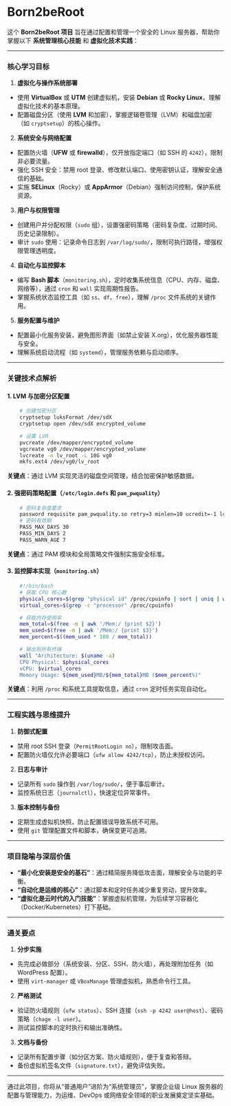 # Born2beRoot

这个 **Born2beRoot 项目** 旨在通过配置和管理一个安全的 Linux 服务器，帮助你掌握以下 **系统管理核心技能** 和 **虚拟化技术实践**：

---

### **核心学习目标**
1. **虚拟化与操作系统部署**
- 使用 **VirtualBox** 或 **UTM** 创建虚拟机，安装 **Debian** 或 **Rocky Linux**，理解虚拟化技术的基本原理。
- 配置磁盘分区（使用 **LVM** 和加密），掌握逻辑卷管理（LVM）和磁盘加密（如 `cryptsetup`）的核心操作。

2. **系统安全与网络配置**
- 配置防火墙（**UFW** 或 **firewalld**），仅开放指定端口（如 SSH 的 `4242`），限制非必要流量。
- 强化 SSH 安全：禁用 root 登录、修改默认端口、使用密钥认证，理解安全通信的基础。
- 实施 **SELinux**（Rocky）或 **AppArmor**（Debian）强制访问控制，保护系统资源。

3. **用户与权限管理**
- 创建用户并分配权限（`sudo` 组），设置强密码策略（密码复杂度、过期时间、历史记录限制）。
- 审计 `sudo` 使用：记录命令日志到 `/var/log/sudo/`，限制可执行路径，增强权限管理透明度。

4. **自动化与监控脚本**
- 编写 **Bash 脚本**（`monitoring.sh`），定时收集系统信息（CPU、内存、磁盘、网络等），通过 `cron` 和 `wall` 实现周期性报告。
- 掌握系统状态监控工具（如 `ss`、`df`、`free`），理解 `/proc` 文件系统的关键作用。

5. **服务配置与维护**
- 配置最小化服务安装，避免图形界面（如禁止安装 X.org），优化服务器性能与安全。
- 理解系统启动流程（如 `systemd`），管理服务依赖与启动顺序。

---

### **关键技术点解析**
#### 1. LVM 与加密分区配置
```bash
	# 创建加密分区
	cryptsetup luksFormat /dev/sdX
	cryptsetup open /dev/sdX encrypted_volume

	# 设置 LVM
	pvcreate /dev/mapper/encrypted_volume
	vgcreate vg0 /dev/mapper/encrypted_volume
	lvcreate -n lv_root -L 10G vg0
	mkfs.ext4 /dev/vg0/lv_root
```
**关键点**：通过 LVM 实现灵活的磁盘空间管理，结合加密保护敏感数据。

#### 2. 强密码策略配置（`/etc/login.defs` 和 `pam_pwquality`）
```bash
	# 密码复杂度要求
	password requisite pam_pwquality.so retry=3 minlen=10 ucredit=-1 lcredit=-1 dcredit=-1 maxrepeat=3
	# 密码有效期
	PASS_MAX_DAYS 30
	PASS_MIN_DAYS 2
	PASS_WARN_AGE 7
```
**关键点**：通过 PAM 模块和全局策略文件强制实施安全标准。

#### 3. 监控脚本实现（`monitoring.sh`）
```bash
	#!/bin/bash
	# 获取 CPU 核心数
	physical_cores=$(grep "physical id" /proc/cpuinfo | sort | uniq | wc -l)
	virtual_cores=$(grep -c "processor" /proc/cpuinfo)

	# 获取内存使用率
	mem_total=$(free -m | awk '/Mem:/ {print $2}')
	mem_used=$(free -m | awk '/Mem:/ {print $3}')
	mem_percent=$((mem_used * 100 / mem_total))

	# 输出到所有终端
	wall "Architecture: $(uname -a)
	CPU Physical: $physical_cores
	vCPU: $virtual_cores
	Memory Usage: ${mem_used}MB/${mem_total}MB ($mem_percent%)"
```
**关键点**：利用 `/proc` 和系统工具提取信息，通过 `cron` 定时任务实现自动化。

---

### **工程实践与思维提升**
1. **防御式配置**
- 禁用 root SSH 登录（`PermitRootLogin no`），限制攻击面。
- 配置防火墙仅允许必要端口（`ufw allow 4242/tcp`），防止未授权访问。

2. **日志与审计**
- 记录所有 `sudo` 操作到 `/var/log/sudo/`，便于事后审计。
- 监控系统日志（`journalctl`），快速定位异常事件。

3. **版本控制与备份**
- 定期生成虚拟机快照，防止配置错误导致系统不可用。
- 使用 `git` 管理配置文件和脚本，确保变更可追溯。

---

### **项目隐喻与深层价值**
- **“最小化安装是安全的基石”**：通过精简服务降低攻击面，理解安全与功能的平衡。
- **“自动化是运维的核心”**：通过脚本和定时任务减少重复劳动，提升效率。
- **“虚拟化是云时代的入门技能”**：掌握虚拟机管理，为后续学习容器化（Docker/Kubernetes）打下基础。

---

### **通关要点**
1. **分步实施**
- 先完成必做部分（系统安装、分区、SSH、防火墙），再处理附加任务（如 WordPress 配置）。
- 使用 `virt-manager` 或 `VBoxManage` 管理虚拟机，熟悉命令行工具。

2. **严格测试**
- 验证防火墙规则（`ufw status`）、SSH 连接（`ssh -p 4242 user@host`）、密码策略（`chage -l user`）。
- 测试监控脚本的定时执行和输出准确性。

3. **文档与备份**
- 记录所有配置步骤（如分区方案、防火墙规则），便于复查和答辩。
- 备份虚拟机签名文件（`signature.txt`），避免评估失败。

---

通过此项目，你将从“普通用户”进阶为“系统管理员”，掌握企业级 Linux 服务器的配置与管理能力，为运维、DevOps 或网络安全领域的职业发展奠定坚实基础。
